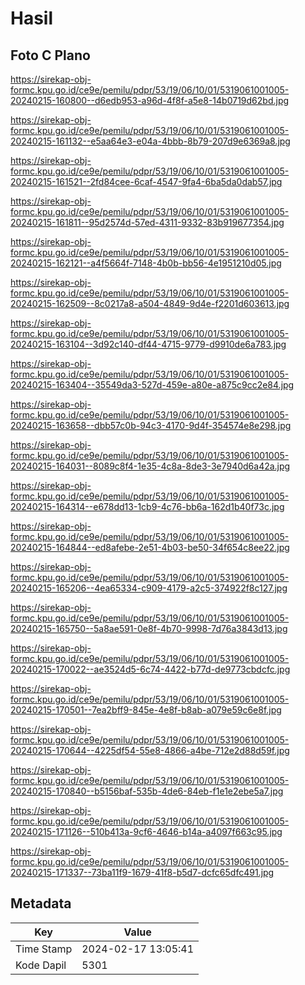 # Hasil

## Foto C Plano

https://sirekap-obj-formc.kpu.go.id/ce9e/pemilu/pdpr/53/19/06/10/01/5319061001005-20240215-160800--d6edb953-a96d-4f8f-a5e8-14b0719d62bd.jpg

https://sirekap-obj-formc.kpu.go.id/ce9e/pemilu/pdpr/53/19/06/10/01/5319061001005-20240215-161132--e5aa64e3-e04a-4bbb-8b79-207d9e6369a8.jpg

https://sirekap-obj-formc.kpu.go.id/ce9e/pemilu/pdpr/53/19/06/10/01/5319061001005-20240215-161521--2fd84cee-6caf-4547-9fa4-6ba5da0dab57.jpg

https://sirekap-obj-formc.kpu.go.id/ce9e/pemilu/pdpr/53/19/06/10/01/5319061001005-20240215-161811--95d2574d-57ed-4311-9332-83b919677354.jpg

https://sirekap-obj-formc.kpu.go.id/ce9e/pemilu/pdpr/53/19/06/10/01/5319061001005-20240215-162121--a4f5664f-7148-4b0b-bb56-4e1951210d05.jpg

https://sirekap-obj-formc.kpu.go.id/ce9e/pemilu/pdpr/53/19/06/10/01/5319061001005-20240215-162509--8c0217a8-a504-4849-9d4e-f2201d603613.jpg

https://sirekap-obj-formc.kpu.go.id/ce9e/pemilu/pdpr/53/19/06/10/01/5319061001005-20240215-163104--3d92c140-df44-4715-9779-d9910de6a783.jpg

https://sirekap-obj-formc.kpu.go.id/ce9e/pemilu/pdpr/53/19/06/10/01/5319061001005-20240215-163404--35549da3-527d-459e-a80e-a875c9cc2e84.jpg

https://sirekap-obj-formc.kpu.go.id/ce9e/pemilu/pdpr/53/19/06/10/01/5319061001005-20240215-163658--dbb57c0b-94c3-4170-9d4f-354574e8e298.jpg

https://sirekap-obj-formc.kpu.go.id/ce9e/pemilu/pdpr/53/19/06/10/01/5319061001005-20240215-164031--8089c8f4-1e35-4c8a-8de3-3e7940d6a42a.jpg

https://sirekap-obj-formc.kpu.go.id/ce9e/pemilu/pdpr/53/19/06/10/01/5319061001005-20240215-164314--e678dd13-1cb9-4c76-bb6a-162d1b40f73c.jpg

https://sirekap-obj-formc.kpu.go.id/ce9e/pemilu/pdpr/53/19/06/10/01/5319061001005-20240215-164844--ed8afebe-2e51-4b03-be50-34f654c8ee22.jpg

https://sirekap-obj-formc.kpu.go.id/ce9e/pemilu/pdpr/53/19/06/10/01/5319061001005-20240215-165206--4ea65334-c909-4179-a2c5-374922f8c127.jpg

https://sirekap-obj-formc.kpu.go.id/ce9e/pemilu/pdpr/53/19/06/10/01/5319061001005-20240215-165750--5a8ae591-0e8f-4b70-9998-7d76a3843d13.jpg

https://sirekap-obj-formc.kpu.go.id/ce9e/pemilu/pdpr/53/19/06/10/01/5319061001005-20240215-170022--ae3524d5-6c74-4422-b77d-de9773cbdcfc.jpg

https://sirekap-obj-formc.kpu.go.id/ce9e/pemilu/pdpr/53/19/06/10/01/5319061001005-20240215-170501--7ea2bff9-845e-4e8f-b8ab-a079e59c6e8f.jpg

https://sirekap-obj-formc.kpu.go.id/ce9e/pemilu/pdpr/53/19/06/10/01/5319061001005-20240215-170644--4225df54-55e8-4866-a4be-712e2d88d59f.jpg

https://sirekap-obj-formc.kpu.go.id/ce9e/pemilu/pdpr/53/19/06/10/01/5319061001005-20240215-170840--b5156baf-535b-4de6-84eb-f1e1e2ebe5a7.jpg

https://sirekap-obj-formc.kpu.go.id/ce9e/pemilu/pdpr/53/19/06/10/01/5319061001005-20240215-171126--510b413a-9cf6-4646-b14a-a4097f663c95.jpg

https://sirekap-obj-formc.kpu.go.id/ce9e/pemilu/pdpr/53/19/06/10/01/5319061001005-20240215-171337--73ba11f9-1679-41f8-b5d7-dcfc65dfc491.jpg


## Metadata

| Key        | Value               |
| ---------- | ------------------- |
| Time Stamp | 2024-02-17 13:05:41 |
| Kode Dapil | 5301                |



